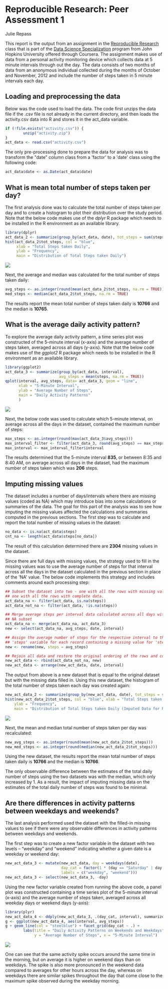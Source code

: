 # Reproducible Research: Peer Assessment 1
Julie Repass

This report is the output from an assignment in the [Reproducible Research](https://www.coursera.org/course/repdata) class that is part of the [Data Science Specialization](https://www.coursera.org/specializations/jhudatascience) program from John Hopkins University offered through Coursera.  The assignment makes use of data from a personal activity monitoring device which collects data at 5 minute intervals through out the day. The data consists of two months of data from an anonymous individual collected during the months of October and November, 2012 and include the number of steps taken in 5 minute intervals each day.

## Loading and preprocessing the data

Below was the code used to load the data.  The code first unzips the data file if the .csv 
file is not already in the current directory, and then loads the activity.csv data into R
and stores it in the act_data variable.


```r
if (!file.exists("activity.csv")) {
        unzip("activity.zip")
}
act_data <- read.csv("activity.csv")
```

The only pre-processing done to prepare the data for analysis was to transform the "date" column class from a 'factor' to a 'date' class using the following code:


```r
act_data$date <- as.Date(act_data$date)
```

## What is mean total number of steps taken per day?

The first analysis done was to calculate the total number of steps taken per day and to create a histogram to plot their distribution over the study period. Note that the below code makes use of the *dplyr* R package which needs to be installed in the R environment as an available library. 


```r
library(dplyr)
act_data_2 <- summarize(group_by(act_data, date), tot_steps = sum(steps))
hist(act_data_2$tot_steps, col = "blue", 
     xlab = "Total Steps taken Daily", 
     ylab = "Frequency", 
     main = "Distribution of Total Steps taken Daily")
```

![](PA1_template_files/figure-html/hist_tot_steps-1.png) 

Next, the average and median was calculated for the total number of steps taken daily:


```r
avg_steps <- as.integer(round(mean(act_data_2$tot_steps, na.rm = TRUE)))
med_steps <- median(act_data_2$tot_steps, na.rm = TRUE)
```

The results report the mean total number of steps taken daily is **10766** and the median is **10765**.

## What is the average daily activity pattern?

To explore the average daily activity pattern, a time series plot was constructed of the 5-minute interval (x-axis) and the average number of steps taken, averaged across all days (y-axis). Note that the below code makes use of the *ggplot2* R package which needs to be installed in the R environment as an available library. 


```r
library(ggplot2)
act_data_3 <- summarize(group_by(act_data, interval), 
                        avg_steps = mean(steps, na.rm = TRUE))
qplot(interval, avg_steps, data= act_data_3, geom = "line", 
      xlab = "5-Minute Interval", 
      ylab = "Average Number of Steps",
      main = "Daily Activity Patterns"
      )
```

![](PA1_template_files/figure-html/daily_pattern-1.png) 

Next, the below code was used to calculate which 5-minute interval, on average across all the days in the dataset, contained the maximum number of steps:


```r
max_steps <- as.integer(round(max(act_data_3$avg_steps)))
max_interval_filter <- filter(act_data_3, round(avg_steps) == max_steps)
max_interval <- max_interval_filter$interval
```

The results determined that the 5-minute interval **835**, or between 8:35 and 8:40 AM, on average across all days in the dataset, had the maximum number of steps taken which was **206** steps.

## Imputing missing values

The dataset includes a number of days/intervals where there are missing values (coded as NA) which may introduce bias into some calculations or summaries of the data. The goal for this part of the analysis was to see how imputing the missing values affected the calculations and summaries computed in the previous sections. 
The first step was to calculate and report the total number of missing values in the dataset: 


```r
no_data <- is.na(act_data$steps)
cnt_na <- length(act_data$steps[no_data])
```

The result of this calculation determined there are **2304** missing values in the dataset.

Since there are full days with missing values, the strategy used to fill in the missing values was to use the average number of steps for that interval across all the days in the dataset calculated in the previous section in place of the 'NA' value. The below code implements this strategy and includes comments around each processing step:


```r
## Subset the dataset into two - one with all the rows with missing values and
## one with all the rows with complete data.
act_data_na <- filter(act_data, is.na(steps))
act_data_not_na <- filter(act_data, !is.na(steps))

## Merge average steps per interval data calculated across all days with the 
## NA subset
act_data_na <- merge(act_data_na, act_data_3)
new <- select(act_data_na, avg_steps, date, interval)

## Assign the average number of steps for the respective interval to the 
## 'steps' variable for each record containing a missing value for 'steps'.
new <- rename(new, steps = avg_steps)

## Rejoin all data and restore the original ordering of the rows and columns.
new_act_data <- rbind(act_data_not_na, new)
new_act_data <- arrange(new_act_data, date, interval)
```

The output from above is a new dataset that is equal to the original dataset but with the missing data filled in.  Using this new dataset, the histogram of the total number of steps taken each day was created again:


```r
new_act_data_2 <- summarize(group_by(new_act_data, date), tot_steps = sum(steps))
hist(new_act_data_2$tot_steps, col = "blue", xlab = "Total Steps taken Daily", 
    ylab = "Frequency", 
    main = "Distribution of Total Steps taken Daily (Imputed Data for NA)")
```

![](PA1_template_files/figure-html/hist_tot_steps_new-1.png) 

Next, the mean and median total number of steps taken per day was recalculated: 


```r
new_avg_steps <- as.integer(round(mean(new_act_data_2$tot_steps)))
new_med_steps <- as.integer(round(median(new_act_data_2$tot_steps)))
```

Using the new dataset, the results report the mean total number of steps taken daily is **10766** and the median is **10766**.

The only observable difference between the estimates of the total daily number of steps using the two datasets was with the median, which only increased by 1.  As a result, the impact of imputing missing data on the estimates of the total daily number of steps was found to be minimal.

## Are there differences in activity patterns between weekdays and weekends?

The last analysis performed used the dataset with the filled-in missing values to see if there were any observable differences in activity patterns between weekdays and weekends. 

The first step was to create a new factor variable in the dataset with two levels – “weekday” and “weekend” indicating whether a given date is a weekday or weekend day:


```r
new_act_data_3 <- mutate(new_act_data, day = weekdays(date),
                         day_cat = factor(1 * (day == "Saturday" | day == "Sunday"), 
                         labels = c("weekday", "weekend")))
new_act_data_3 <- select(new_act_data_3, -day)
```

Using the new factor variable created from running the above code, a panel plot was constructed containing a time series plot of the 5-minute interval (x-axis) and the average number of steps taken, averaged across all weekday days or weekend days (y-axis):


```r
library(plyr)
new_act_data_4 <- ddply(new_act_data_3, .(day_cat, interval), summarize, avg_steps = mean(steps))
g <- ggplot(new_act_data_4, aes(interval, avg_steps))
g + geom_line(col = "steelblue") + facet_grid(day_cat ~ .) + 
        labs(title = "Daily Activity Patterns on Weekends and Weekdays", 
             y = "Average Number of Steps", x = "5-Minute Interval") 
```

![](PA1_template_files/figure-html/new_interval_avg-1.png) 

One can see that the same activity spike occurs around the same time in the morning, but on average it is higher on weekend days than on weekdays.  The spike is also more pronounced in the weekend data compared to averages for other hours across the day, whereas on weekdays there are similar spikes throughout the day that come close to the maximum spike observed during the weekday morning.
